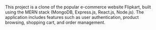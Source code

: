 
This project is a clone of the popular e-commerce website Flipkart, built using the MERN stack (MongoDB, Express.js, React.js, Node.js). The application includes features such as user authentication, product browsing, shopping cart, and order management.
 

 

